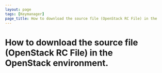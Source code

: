```yaml
---
layout: page
tags: [Keymanager]
page_title: How to download the source file (OpenStack RC File) in the OpenStack environment
---
```


# How to download the source file (OpenStack RC File) in the OpenStack environment.
